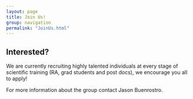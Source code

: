 ```yaml
---
layout: page
title: Join Us!
group: navigation
permalink: "JoinUs.html"
---
```



Interested?
-------------

We are currently recruiting highly talented individuals at every stage of scientific training (RA, grad students and post docs), we encourage you all to apply!

For more information about the group contact Jason Buenrostro.

